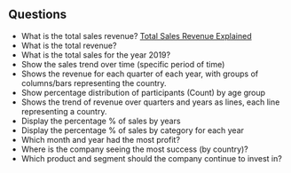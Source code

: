 ## Questions

* What is the total sales revenue? [Total Sales Revenue Explained](https://www.netsuite.com/portal/resource/articles/financial-management/total-sales-revenue.shtml)
* What is the total revenue? 
* What is the total sales for the year 2019?
* Show the sales trend over time (specific period of time)
* Shows the revenue for each quarter of each year, with groups of columns/bars representing the country.
* Show percentage distribution of participants (Count) by age group
* Shows the trend of revenue over quarters and years as lines, each line representing a country. 
* Display the percentage % of sales by years
* Display the percentage % of sales by category for each year
* Which month and year had the most profit?
* Where is the company seeing the most success (by country)?
* Which product and segment should the company continue to invest in?


